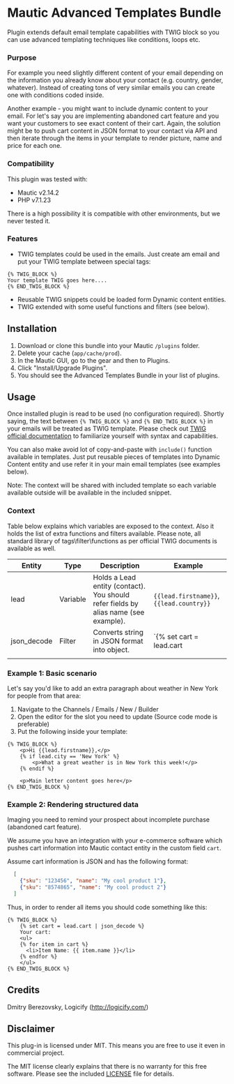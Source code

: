 # Mautic Advanced Templates Bundle

Plugin extends default email template capabilities with TWIG block so you can use advanced templating 
techniques like conditions, loops etc.

### Purpose

For example you need slightly different content of your email depending on the information you already know about 
your contact (e.g. country, gender, whatever). Instead of creating tons of very similar emails you can create one with 
conditions coded inside.

Another example - you might want to include dynamic content to your email. For let's say you are implementing 
abandoned cart feature and you want your customers to see exact content of their cart. Again, the solution might be to 
push cart content in JSON format to your contact via API and then iterate through the items in your template to render
picture, name and price for each one.

### Compatibility

This plugin was tested with:

* Mautic v2.14.2
* PHP v7.1.23

There is a high possibility it is compatible with other environments, but we never tested it.

### Features

* TWIG templates could be used in the emails. Just create am email and put your TWIG template between special tags:
```twig
{% TWIG_BLOCK %} 
Your template TWIG goes here....                                        
{% END_TWIG_BLOCK %}
```
* Reusable TWIG snippets could be loaded form Dynamic content entities.
* TWIG extended with some useful functions and filters (see below).

## Installation

1. Download or clone this bundle into your Mautic `/plugins` folder.
2. Delete your cache (`app/cache/prod`).
3. In the Mautic GUI, go to the gear and then to Plugins.
4. Click "Install/Upgrade Plugins".
5. You should see the Advanced Templates Bundle in your list of plugins.


## Usage

Once installed plugin is read to be used (no configuration required).
Shortly saying, the text between `{% TWIG_BLOCK %}` and `{% END_TWIG_BLOCK %}` in your emails will be treated as TWIG 
template. Please check out [TWIG official documentation](https://twig.symfony.com/doc/2.x/templates.html) to 
familiarize yourself with syntax and capabilities.

You can also make avoid lot of copy-and-paste with `include()` function available in templates. Just put reusable 
pieces of templates into Dynamic Content entity and use refer it in your main email templates (see examples below). 

Note: The context will be shared with included template so each variable available outside will be available in the 
included snippet.   

### Context

Table below explains which variables are exposed to the context. Also it holds the list of extra functions and filters available. Please note, all standard library of tags\filter\functions as per official TWIG documents is available as well.

| Entity      | Type     | Description                              | Example                                  |
| ----------- | -------- | ---------------------------------------- | ---------------------------------------- |
| lead        | Variable | Holds a Lead entity (contact). You should refer fields by alias name (see example). | `{{lead.firstname}}`, `{{lead.country}}` |
| json_decode | Filter   | Converts string in JSON format into object. | `{% set cart = lead.cart | json_decode %}` In this sample we declare variable `cart` which will hold deserialized cart. |
|             |          |                                          |                                          |



### Example 1: Basic scenario

Let's say you'd like to add an extra paragraph about weather in New York for people from that area:  

1. Navigate to the Channels / Emails / New / Builder
2. Open the editor for the slot you need to update (Source code mode is preferable)
3. Put the following inside your template:
```twig
{% TWIG_BLOCK %} 
    <p>Hi {{lead.firstname}},</p>
    {% if lead.city == 'New York' %}
        <p>What a great weather is in New York this week!</p>
    {% endif %}
    
    <p>Main letter content goes here</p>         
{% END_TWIG_BLOCK %}
```

### Example 2: Rendering structured data

Imaging you need to remind your prospect about incomplete purchase (abandoned cart feature).

We assume you have an integration with your e-commerce software which pushes cart information into Mautic contact 
entity in the custom field `cart`. 

Assume cart information is JSON and has the following format:

```json
  [
    {"sku": "123456", "name": "My cool product 1"},
    {"sku": "8574865", "name": "My cool product 2"}
  ]
```

Thus, in order to render all items you should code something like this: 

```twig
{% TWIG_BLOCK %} 
    {% set cart = lead.cart | json_decode %}     
    Your cart:
    <ul> 
    {% for item in cart %}
      <li>Item Name: {{ item.name }}</li>
    {% endfor %}
    </ul>             
{% END_TWIG_BLOCK %}
```

## Credits

Dmitry Berezovsky, Logicify (http://logicify.com/)

## Disclaimer

This plug-in is licensed under MIT. This means you are free to use it even in commercial project.

The MIT license clearly explains that there is no warranty for this free software. 
Please see the included [LICENSE](LICENSE) file for details.